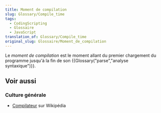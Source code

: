 ```yaml
---
title: Moment de compilation
slug: Glossary/Compile_time
tags:
  - CodingScripting
  - Glossaire
  - JavaScript
translation_of: Glossary/Compile_time
original_slug: Glossaire/Moment_de_compilation
---
```


Le _moment de compilation_ est le moment allant du premier chargement du programme jusqu'à la fin de son {{Glossary("parse","analyse syntaxique")}}.

## Voir aussi

### Culture générale

- [Compilateur](https://fr.wikipedia.org/wiki/Compilateur) sur Wikipédia
